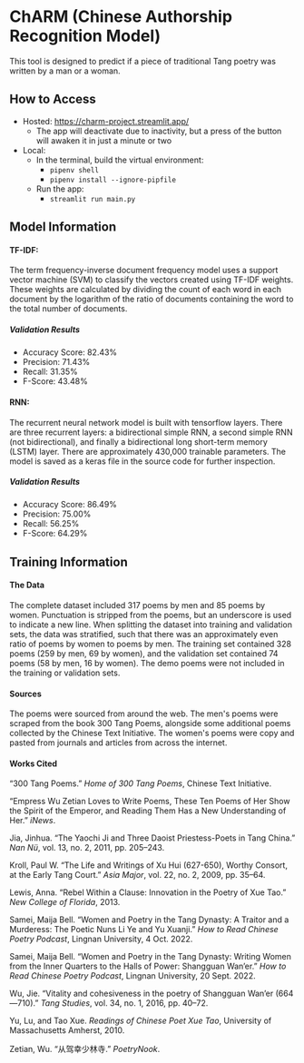 # ChARM (Chinese Authorship Recognition Model)

This tool is designed to predict if a piece of traditional Tang poetry was written by a man or a woman.

## How to Access
- Hosted: https://charm-project.streamlit.app/
    - The app will deactivate due to inactivity, but a press of the button will awaken it in just a minute or two
- Local:
    - In the terminal, build the virtual environment:
        - `pipenv shell`
        - `pipenv install --ignore-pipfile`
    - Run the app:
        - `streamlit run main.py`

## Model Information
#### TF-IDF:
The term frequency-inverse document frequency model uses a support vector machine (SVM) to classify the vectors created using TF-IDF weights. These weights are calculated by dividing the count of each word in each document by the logarithm of the ratio of documents containing the word to the total number of documents.

##### Validation Results

- Accuracy Score: 82.43%
- Precision: 71.43%
- Recall: 31.35%
- F-Score: 43.48%

#### RNN:
The recurrent neural network model is built with tensorflow layers. There are three recurrent layers: a bidirectional simple RNN, a second simple RNN (not bidirectional), and finally a bidirectional long short-term memory (LSTM) layer. There are approximately 430,000 trainable parameters. The model is saved as a keras file in the source code for further inspection.

##### Validation Results

- Accuracy Score: 86.49%
- Precision: 75.00%
- Recall: 56.25%
- F-Score: 64.29%

## Training Information
#### The Data
The complete dataset included 317 poems by men and 85 poems by women. Punctuation is stripped from the poems, but an underscore is used to indicate a new line. When splitting the dataset into training and validation sets, the data was stratified, such that there was an approximately even ratio of poems by women to poems by men. The training set contained 328 poems (259 by men, 69 by women), and the validation set contained 74 poems (58 by men, 16 by women). The demo poems were not included in the training or validation sets.

#### Sources

The poems were sourced from around the web. The men's poems were scraped from the book 300 Tang Poems, alongside some additional poems collected by the Chinese Text Initiative. The women's poems were copy and pasted from journals and articles from across the internet.

#### Works Cited

“300 Tang Poems.” *Home of 300 Tang Poems*, Chinese Text Initiative. 

“Empress Wu Zetian Loves to Write Poems, These Ten Poems of Her Show the Spirit of the Emperor, and Reading Them Has a New Understanding of Her.” *iNews*. 

Jia, Jinhua. “The Yaochi Ji and Three Daoist Priestess-Poets in Tang China.” *Nan Nü*, vol. 13, no. 2, 2011, pp. 205–243. 

Kroll, Paul W. “The Life and Writings of Xu Hui (627-650), Worthy Consort, at the Early Tang Court.” *Asia Major*, vol. 22, no. 2, 2009, pp. 35–64. 

Lewis, Anna. “Rebel Within a Clause: Innovation in the Poetry of Xue Tao.” *New College of Florida*, 2013. 

Samei, Maija Bell. “Women and Poetry in the Tang Dynasty: A Traitor and a Murderess: The Poetic Nuns Li Ye and Yu Xuanji.” *How to Read Chinese Poetry Podcast*, Lingnan University, 4 Oct. 2022. 

Samei, Maija Bell. “Women and Poetry in the Tang Dynasty: Writing Women from the Inner Quarters to the Halls of Power: Shangguan Wan’er.” *How to Read Chinese Poetry Podcast*, Lingnan University, 20 Sept. 2022. 

Wu, Jie. “Vitality and cohesiveness in the poetry of Shangguan Wan’er (664—710).” *Tang Studies*, vol. 34, no. 1, 2016, pp. 40–72. 

Yu, Lu, and Tao Xue. *Readings of Chinese Poet Xue Tao*, University of Massachusetts Amherst, 2010. 

Zetian, Wu. “从驾幸少林寺.” *PoetryNook*. 
